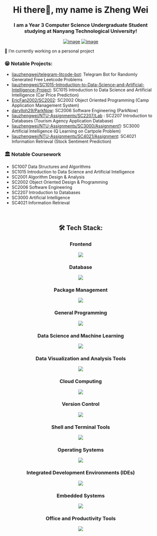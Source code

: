 <h1 align="center">Hi there👋, my name is Zheng Wei</h1>
<h3 align="center">I am a Year 3 Computer Science Undergraduate Student studying at Nanyang Technological University!</h3>
<div align="center">

[![image](https://img.shields.io/badge/LinkedIn-0077B5?style=for-the-badge&logo=linkedin&logoColor=white)](https://www.linkedin.com/in/liau-zheng-wei/)
[![image](https://img.shields.io/badge/Gmail-D14836?style=for-the-badge&logo=gmail&logoColor=white)](mailto:liauzhengwei@gmail.com)

  
</div>

🔭 I’m currently working on a personal project

### :grin: Notable Projects:
- [liauzhengwei/telegram-litcode-bot](https://github.com/liauzhengwei/telegram-litcode-bot): Telegram Bot for Randomly Generated Free Leetcode Problems
- [liauzhengwei/SC1015-Introduction-to-Data-Science-and-Artificial-Intelligence-Project](https://github.com/liauzhengwei/SC1015-Introduction-to-Data-Science-and-Artificial-Intelligence-Project): SC1015 Introduction to Data Science and Artificial Intelligence (Car Price Prediction)
- [EricFan2002/SC2002](https://github.com/EricFan2002/SC2002): SC2002 Object Oriented Programming (Camp Application Management System)
- [darylloh29/ParkNow](https://github.com/darylloh29/ParkNow): SC2006 Software Engineering (ParkNow)
- [liauzhengwei/NTU-Assignments/SC2207/Lab](https://github.com/liauzhengwei/NTU-Assignments/tree/main/SC2207/Lab) : SC2207 Introduction to Databases (Tourism Agency Application Database)
- [liauzhengwei/NTU-Assignments/SC3000/Assignment1](https://github.com/liauzhengwei/NTU-Assignments/tree/main/SC3000/Assignment1): SC3000 Artificial Intelligence (Q Learning on Cartpole Problem) 
- [liauzhengwei/NTU-Assignments/SC4021/Assignment](https://github.com/liauzhengwei/NTU-Assignments/tree/main/SC4021/Assignment): SC4021 Information Retrieval (Stock Sentiment Prediction)

### :classical_building: Notable Coursework
- SC1007 Data Structures and Algorithms
- SC1015 Introduction to Data Science and Artificial Intelligence
- SC2001 Algorithm Design & Analysis
- SC2002 Object Oriented Design & Programming
- SC2006 Software Engineering
- SC2207 Introduction to Databases
- SC3000 Artificial Intelligence
- SC4021 Information Retrieval

<br />

<h2 align="center"> 🛠 Tech Stack:</h2>

<div align="center">
  <h3>Frontend</h3>
  <p>
    <img src="https://go-skill-icons.vercel.app/api/icons?i=html,css,js,react" />
  
<h3>Database</h3>
  <p>
    <img src="https://go-skill-icons.vercel.app/api/icons?i=supabase,mysql,mongodb,bigquery" />
  </p>
<h3>Package Management</h3>
  <p>
    <img src="https://go-skill-icons.vercel.app/api/icons?i=npm,maven,cmake" />
  </p>
<h3>General Programming</h3>
  <p>
    <img src="https://go-skill-icons.vercel.app/api/icons?i=c,cpp,r,python,java,nodejs" />
  </p>
<h3>Data Science and Machine Learning</h3>
  <p>
    <img src="https://go-skill-icons.vercel.app/api/icons?i=regex,anaconda,kaggle,huggingface,jupyter,pytorch,sklearn,tensorflow,pandas,scipy,numpy,matplotlib,seaborn" />
  </p>
<h3>Data Visualization and Analysis Tools</h3>
<p>
  <img src="https://go-skill-icons.vercel.app/api/icons?i=tableau,streamlit" />
</p>
<h3>Cloud Computing</h3>
  <p>
    <img src="https://go-skill-icons.vercel.app/api/icons?i=gcp,docker" />
  </p>
<h3>Version Control</h3>
  <p>
    <img src="https://go-skill-icons.vercel.app/api/icons?i=github,git,githubcopilot" />
  </p>
<h3>Shell and Terminal Tools</h3>
  <p>
    <img src="https://go-skill-icons.vercel.app/api/icons?i=terminal,pwsh,bash,vim" />
  </p>
<h3>Operating Systems</h3>
  <p>
    <img src="https://go-skill-icons.vercel.app/api/icons?i=windows,linux,apple,ubuntu" />
  </p>
<h3>Integrated Development Environments (IDEs)</h3>
  <p>
    <img src="https://go-skill-icons.vercel.app/api/icons?i=vscode,pycharm,eclipse,idea,androidstudio" />
<h3>Embedded Systems</h3>
  <p>
    <img src="https://go-skill-icons.vercel.app/api/icons?i=raspberrypi" />
  </p>
<h3>Office and Productivity Tools</h3>
  <p>
    <img src="https://go-skill-icons.vercel.app/api/icons?i=excel,powerpoint,word,markdown,canva,chatgpt" />
  </p>
  <br />
</div>
